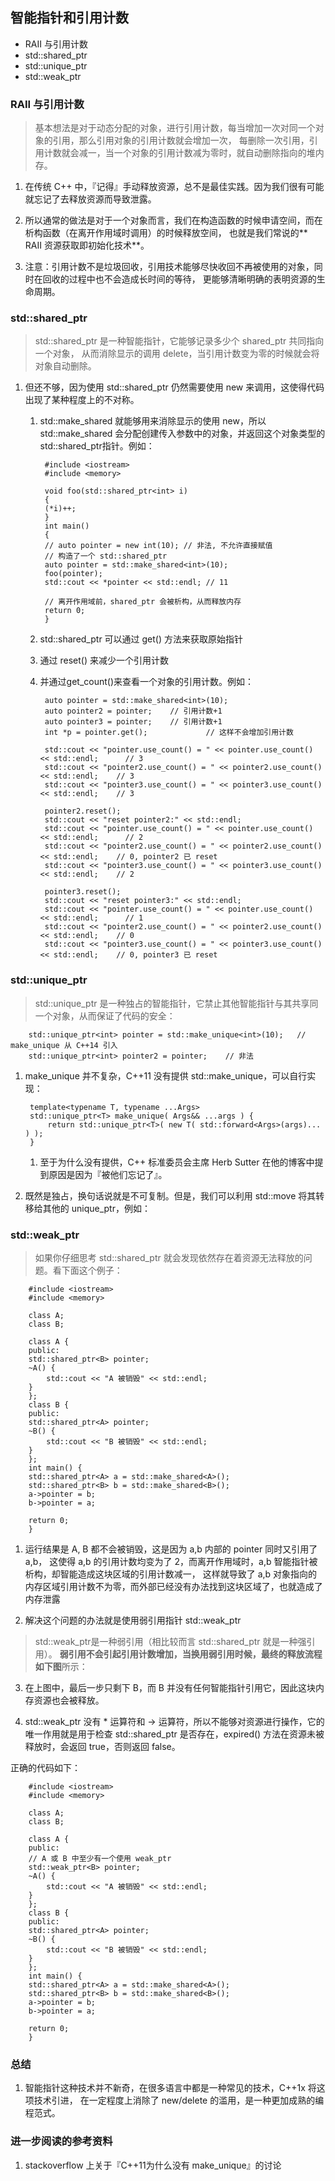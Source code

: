 ﻿##  智能指针和引用计数
- RAII 与引用计数
- std::shared_ptr
- std::unique_ptr
- std::weak_ptr

### RAII 与引用计数
> 基本想法是对于动态分配的对象，进行引用计数，每当增加一次对同一个对象的引用，那么引用对象的引用计数就会增加一次，
> 每删除一次引用，引用计数就会减一，当一个对象的引用计数减为零时，就自动删除指向的堆内存。

1. 在传统 C++ 中，『记得』手动释放资源，总不是最佳实践。因为我们很有可能就忘记了去释放资源而导致泄露。
2. 所以通常的做法是对于一个对象而言，我们在构造函数的时候申请空间，而在析构函数（在离开作用域时调用）的时候释放空间，
	也就是我们常说的** RAII 资源获取即初始化技术**。

3. 注意：引用计数不是垃圾回收，引用技术能够尽快收回不再被使用的对象，同时在回收的过程中也不会造成长时间的等待，
	更能够清晰明确的表明资源的生命周期。

### std::shared_ptr
> std::shared_ptr 是一种智能指针，它能够记录多少个 shared_ptr 共同指向一个对象，
> 从而消除显示的调用 delete，当引用计数变为零的时候就会将对象自动删除。

1. 但还不够，因为使用 std::shared_ptr 仍然需要使用 new 来调用，这使得代码出现了某种程度上的不对称。

	1. std::make_shared 就能够用来消除显示的使用 new，所以std::make_shared 
		会分配创建传入参数中的对象，并返回这个对象类型的std::shared_ptr指针。例如：

			#include <iostream>
			#include <memory>

			void foo(std::shared_ptr<int> i)
			{
			(*i)++;
			}
			int main()
			{
			// auto pointer = new int(10); // 非法, 不允许直接赋值
			// 构造了一个 std::shared_ptr
			auto pointer = std::make_shared<int>(10);
			foo(pointer);
			std::cout << *pointer << std::endl; // 11

			// 离开作用域前，shared_ptr 会被析构，从而释放内存
			return 0;
			}

	2. std::shared_ptr 可以通过 get() 方法来获取原始指针
	3. 通过 reset() 来减少一个引用计数
	4. 并通过get_count()来查看一个对象的引用计数。例如：

			auto pointer = std::make_shared<int>(10);
			auto pointer2 = pointer;    // 引用计数+1
			auto pointer3 = pointer;    // 引用计数+1
			int *p = pointer.get();             // 这样不会增加引用计数

			std::cout << "pointer.use_count() = " << pointer.use_count() << std::endl;      // 3
			std::cout << "pointer2.use_count() = " << pointer2.use_count() << std::endl;    // 3
			std::cout << "pointer3.use_count() = " << pointer3.use_count() << std::endl;    // 3

			pointer2.reset();
			std::cout << "reset pointer2:" << std::endl;
			std::cout << "pointer.use_count() = " << pointer.use_count() << std::endl;      // 2
			std::cout << "pointer2.use_count() = " << pointer2.use_count() << std::endl;    // 0, pointer2 已 reset
			std::cout << "pointer3.use_count() = " << pointer3.use_count() << std::endl;    // 2

			pointer3.reset();
			std::cout << "reset pointer3:" << std::endl;
			std::cout << "pointer.use_count() = " << pointer.use_count() << std::endl;      // 1
			std::cout << "pointer2.use_count() = " << pointer2.use_count() << std::endl;    // 0
			std::cout << "pointer3.use_count() = " << pointer3.use_count() << std::endl;    // 0, pointer3 已 reset

### std::unique_ptr
> std::unique_ptr 是一种独占的智能指针，它禁止其他智能指针与其共享同一个对象，从而保证了代码的安全：

		std::unique_ptr<int> pointer = std::make_unique<int>(10);   // make_unique 从 C++14 引入
		std::unique_ptr<int> pointer2 = pointer;    // 非法

1. make_unique 并不复杂，C++11 没有提供 std::make_unique，可以自行实现：

		template<typename T, typename ...Args>
		std::unique_ptr<T> make_unique( Args&& ...args ) {
			return std::unique_ptr<T>( new T( std::forward<Args>(args)... ) );
		}

	1. 至于为什么没有提供，C++ 标准委员会主席 Herb Sutter 在他的博客中提到原因是因为『被他们忘记了』。

2. 既然是独占，换句话说就是不可复制。但是，我们可以利用 std::move 将其转移给其他的 unique_ptr，例如：

### std::weak_ptr
> 如果你仔细思考 std::shared_ptr 就会发现依然存在着资源无法释放的问题。看下面这个例子：

		#include <iostream>
		#include <memory>

		class A;
		class B;

		class A {
		public:
		std::shared_ptr<B> pointer;
		~A() {
			std::cout << "A 被销毁" << std::endl;
		}
		};
		class B {
		public:
		std::shared_ptr<A> pointer;
		~B() {
			std::cout << "B 被销毁" << std::endl;
		}
		};
		int main() {
		std::shared_ptr<A> a = std::make_shared<A>();
		std::shared_ptr<B> b = std::make_shared<B>();
		a->pointer = b;
		b->pointer = a;

		return 0;
		}

1. 运行结果是 A, B 都不会被销毁，这是因为 a,b 内部的 pointer 同时又引用了 a,b，
	这使得 a,b 的引用计数均变为了 2，而离开作用域时，a,b 智能指针被析构，却智能造成这块区域的引用计数减一，
	这样就导致了 a,b 对象指向的内存区域引用计数不为零，而外部已经没有办法找到这块区域了，也就造成了内存泄露

2. 解决这个问题的办法就是使用弱引用指针 std::weak_ptr
> std::weak_ptr是一种弱引用（相比较而言 std::shared_ptr 就是一种强引用）。
> **弱引用不会引起引用计数增加，当换用弱引用时候，最终的释放流程如下图**所示：


3. 在上图中，最后一步只剩下 B，而 B 并没有任何智能指针引用它，因此这块内存资源也会被释放。

4. std::weak_ptr 没有 * 运算符和 -> 运算符，所以不能够对资源进行操作，它的唯一作用就是用于检查 std::shared_ptr 是否存在，expired() 方法在资源未被释放时，会返回 true，否则返回 false。

正确的代码如下：

		#include <iostream>
		#include <memory>

		class A;
		class B;

		class A {
		public:
		// A 或 B 中至少有一个使用 weak_ptr
		std::weak_ptr<B> pointer;
		~A() {
			std::cout << "A 被销毁" << std::endl;
		}
		};
		class B {
		public:
		std::shared_ptr<A> pointer;
		~B() {
			std::cout << "B 被销毁" << std::endl;
		}
		};
		int main() {
		std::shared_ptr<A> a = std::make_shared<A>();
		std::shared_ptr<B> b = std::make_shared<B>();
		a->pointer = b;
		b->pointer = a;

		return 0;
		}

### 总结
1. 智能指针这种技术并不新奇，在很多语言中都是一种常见的技术，C++1x 将这项技术引进，
	在一定程度上消除了 new/delete 的滥用，是一种更加成熟的编程范式。

### 进一步阅读的参考资料
1. stackoverflow 上关于『C++11为什么没有 make_unique』的讨论